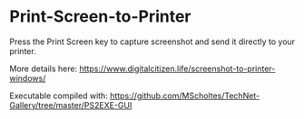 # Print-Screen-to-Printer
Press the Print Screen key to capture screenshot and send it directly to your printer.

More details here: https://www.digitalcitizen.life/screenshot-to-printer-windows/

Executable compiled with: https://github.com/MScholtes/TechNet-Gallery/tree/master/PS2EXE-GUI

